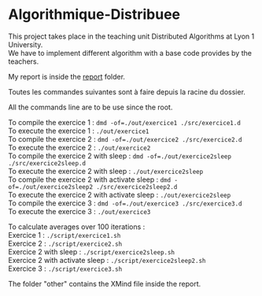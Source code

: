 # Algorithmique-Distribuee
This project takes place in the teaching unit Distributed Algorithms at Lyon 1 University.<br>
We have to implement different algorithm with a base code provides by the teachers.

<p>My report is inside the <a href=./report>report</a> folder.

<p>Toutes les commandes suivantes sont à faire depuis la racine du dossier.</p>
<p>All the commands line are to be use since the root.</p>


<p>To compile the exercice 1 : <code>dmd -of=./out/exercice1 ./src/exercice1.d</code><br>
To execute the exercice 1 : <code>./out/exercice1</code><br>
To compile the exercice 2 : <code>dmd -of=./out/exercice2 ./src/exercice2.d</code><br>
To execute the exercice 2 : <code>./out/exercice2</code><br>
To compile the exercice 2 with sleep : <code>dmd -of=./out/exercice2sleep ./src/exercice2sleep.d</code><br>
To execute the exercice 2 with sleep : <code>./out/exercice2sleep</code><br>
To compile the exercice 2 with activate sleep : <code>dmd -of=./out/exercice2sleep2 ./src/exercice2sleep2.d</code><br>
To execute the exercice 2 with activate sleep : <code>./out/exercice2sleep</code><br>
To compile the exercice 3 : <code>dmd -of=./out/exercice3 ./src/exercice3.d</code><br>
To execute the exercice 3 : <code>./out/exercice3</code><br></p>

</p>To calculate averages over 100 iterations :<br>
Exercice 1 : <code>./script/exercice1.sh</code><br>
Exercice 2 : <code>./script/exercice2.sh</code><br>
Exercice 2 with sleep : <code>./script/exercice2sleep.sh</code><br>
Exercice 2 with activate sleep : <code>./script/exercice2sleep2.sh</code><br>
Exercice 3 : <code>./script/exercice3.sh</code><br></p>

<p>The folder "other" contains the XMind file inside the report.</p>
